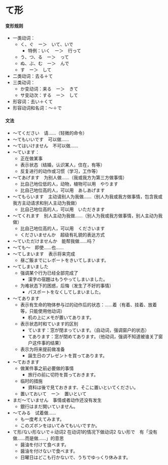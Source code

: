 # て形
#### 变形规则
- 一类动词：
    - く、ぐ　ー＞　いて、いで
        - 特例：いく　ー＞　行って
    - う、つ、る　ー＞　って
    - ぬ、ぶ、む　ー＞　んで
    - す　ー＞　して
- 二类动词：去る＋て
- 三类动词：
    - か变动词：来る　ー＞　きて
    - サ变动次：する　ー＞　して
- 形容词：去い＋くて
- 形容动词和名词：〜＋で
#### 文法
- 〜てください　请……（轻微的命令）
- 〜てもいいです　可以做……
- 〜てはいけません　不可以做……
- 〜ています：
    - 正在做某事
    - 表示状态（结婚，认识某人，住在，有等）
    - 反复进行的动作或习惯（学习，工作等）
- 〜てあげます　为别人做……（我或我方为第三方做事情）
    - 比自己地位低的人，动物，植物可以用　やります
    - 比自己地位高的人，可以用　あしあげます
- 〜てもらいます　主动请别人为我做……（别人为我或我方做事情，包含我或我方主动请求和别人主动为我做）
    - 比自己地位高的人，可以用　いただきます
- 〜てくれます　别人主动为我做……（别人为我或我方做事情，别人主动为我做）
    - 比自己地位高的人，可以用　くださいます
    - くださいませんか　超级有礼貌的表达方式
- 〜ていただけませんか　能帮我做……吗？
- 〜ても〜　即使……也……
- 〜てしまいます　表示将来完成
    - 昼ご飯までにレポートをきいてしまいます。
- 〜てしまいました
    - 强调某个行为已经全部完成了
        - 漢字の宿題はもうやってしまいました。
    - 为难状态下的困惑，后悔（发生了不好的事情）
        - パスポートをなくしてしまいました。
- 〜てあります
    - 表示有生命的物体参与过的动作后的状态：……着（有着、挂着、放着等，只能使用他动词）
        - 机の上にメモが置いてあります。
    - 表示状态时和ています的区别
        - ています：窓が閉まっています。（自动词，强调窗户的状态）
        - てあります：窓が閉めてあります。（他动词，强调不知道被谁关了窗户这件事的结果）
    - 表示为将来提前做准备
        - 誕生日のプレゼントを買ってあります。
- 〜ておきます
    - 做某件事之前必要做的事情
        - 旅行の前に切符を買っておきます。
    - 临时的措施
        - 資料は後で見ておきます、そこに置いといてください。
    - 置いておいて　ー＞　置いといて
- まだ〜ていません　事情或者动作还没有发生
    - 銀行はまだ開いていません。
- 〜てみる　试着做……
    - も一度考えてみます。
    - このズボンをはいてみてもいいですか。
- て形/ない形ないで＋动词2  在动词1的情况下做动词2 ない形で　有「没有做……而是做……」的意思
    - 醤油を付けて食べます。
    - 醤油を付けないで食べます。
    - 日曜日はどこも行かないで、うちでゆっくり休みます。
